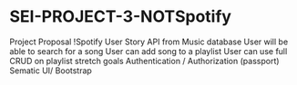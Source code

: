 # SEI-PROJECT-3-NOTSpotify

Project Proposal
!Spotify
User Story
API from Music database
User will be able to search for a song
User can add song to a playlist
User can use full CRUD on playlist
stretch goals
Authentication / Authorization (passport)
Sematic UI/ Bootstrap
